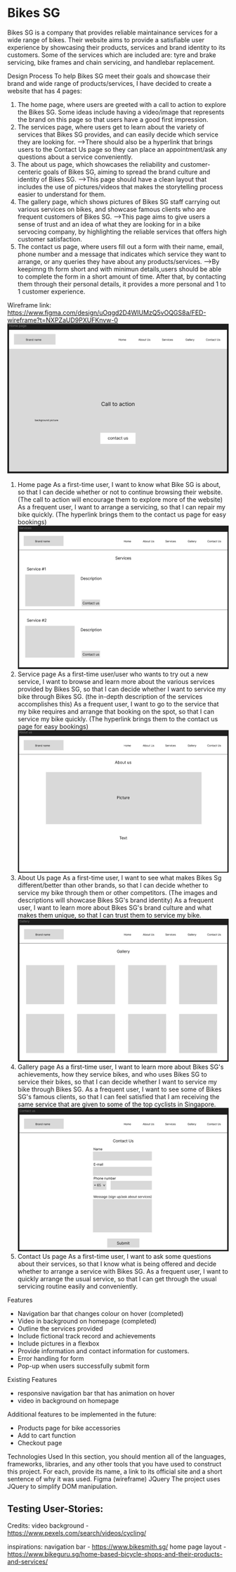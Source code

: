 # Bikes SG
Bikes SG is a company that provides reliable maintainance services for a wide range of bikes. Their website aims to provide
a satisfiable user experience by showcasing their products, services and brand identity to its customers. Some of the 
services which are included are: tyre and brake servicing, bike frames and chain servicing, and handlebar replacement. 

Design Process
To help Bikes SG meet their goals and showcase their brand and wide range of products/services, I have decided to create a
website that has 4 pages:
1. The home page, where users are greeted with a call to action to explore the Bikes SG.
Some ideas include having a video/image that represents the brand on this page so that users have a good first impression.
2. The services page, where users get to learn about the variety of services that Bikes SG provides, and can easily decide 
which service they are looking for. 
-->There should also be a hyperlink that brings users to the Contact Us page so they can place an appointment/ask any 
questions about a service conveniently.
3. The about us page, which showcases the reliability and customer-centeric goals of Bikes SG, aiming to spread the brand 
culture and identity of Bikes SG. 
-->This page should have a clean layout that includes the use of pictures/videos that makes
the storytelling process easier to understand for them.
4. The gallery page, which shows pictures of Bikes SG staff carrying out various services on bikes, and showcase famous 
clients who are frequent customers of Bikes SG.
-->This page aims to give users a sense of trust and an idea of what they are looking for in a bike servocing company, by
highlighting the reliable services that offers high customer satisfaction.
5. The contact us page, where users fill out a form with their name, email, phone number and a message that indicates which
service they want to arrange, or any queries they have about any products/services.
-->By keepimng th form short and with minimun details,users should be able to complete the form in a short amount of time.
After that, by contacting them through their personal details, it provides a more personal and 1 to 1 customer experience.

Wireframe
link: https://www.figma.com/design/uOqgd2D4WIUMzQ5vOQGS8a/FED-wireframe?t=NXPZaUD9PXUFKnvw-0
![Home Page](image.png)
1. Home page
As a first-time user, I want to know what Bike SG is about, so that I can decide whether or not to continue browsing their 
website. (The call to action will encourage them to explore more of the website)
As a frequent user, I want to arrange a servicing, so that I can repair my bike quickly. (The hyperlink brings them to the
contact us page for easy bookings)
![Service Page](image-1.png)
2. Service page
As a first-time user/user who wants to try out a new service, I want to browse and learn more about the various services 
provided by Bikes SG, so that I can decide whether I want to service my bike through Bikes SG. (the in-depth description of 
the services accomplishes this)
As a frequent user, I want to go to the service that my bike requires and arrange that booking on the spot, so that I can 
service my bike quickly. (The hyperlink brings them to the contact us page for easy bookings)
![About Us Page](image-3.png)
3. About Us page
As a first-time user, I want to see what makes Bikes Sg different/better than other brands, so that I can decide whether to
service my bike through them or other competitors. (The images and descriptions will showcase Bikes SG's brand identity)
As a frequent user, I want to learn more about Bikes SG's brand culture and what makes them unique, so that I can trust 
them to service my bike. 
![Gallery Page](image-4.png)
4. Gallery page
As a first-time user, I want to learn more about Bikes SG's achievements, how they service bikes, and who uses Bikes SG to
service their bikes, so that I can decide whether I want to service my bike through Bikes SG. 
As a frequent user, I want to see some of Bikes SG's famous clients, so that I can feel satisfied that I am receiving the 
same service that are given to some of the top cyclists in Singapore.
![Contact Us Page](image-6.png)
5. Contact Us page
As a first-time user, I want to ask some questions about their services, so that I know what is being offered and decide 
whether to arrange a service with Bikes SG.
As a frequent user, I want to quickly arrange the usual service, so that I can get through the usual servicing routine
easily and conveniently.

Features
- Navigation bar that changes colour on hover (completed)
- Video in background on homepage (completed)
- Outline the services provided
- Include fictional track record and achievements
- Include pictures in a flexbox 
- Provide information and contact information for customers.
- Error handling for form
- Pop-up when users successfully submit form

Existing Features
- responsive navigation bar that has animation on hover
- video in background on homepage

Additional features to be implemented in the future:
- Products page for bike accessories 
- Add to cart function 
- Checkout page 


Technologies Used
In this section, you should mention all of the languages, frameworks, libraries, and any other tools that you have used to construct this project. For each, provide its name, a link to its official site and a short sentence of why it was used.
Figma (wireframe)
JQuery
The project uses JQuery to simplify DOM manipulation.

Testing User-Stories:
-

Credits:
video background - https://www.pexels.com/search/videos/cycling/

inspirations:
navigation bar - https://www.bikesmith.sg/
home page layout - https://www.bikeguru.sg/home-based-bicycle-shops-and-their-products-and-services/
